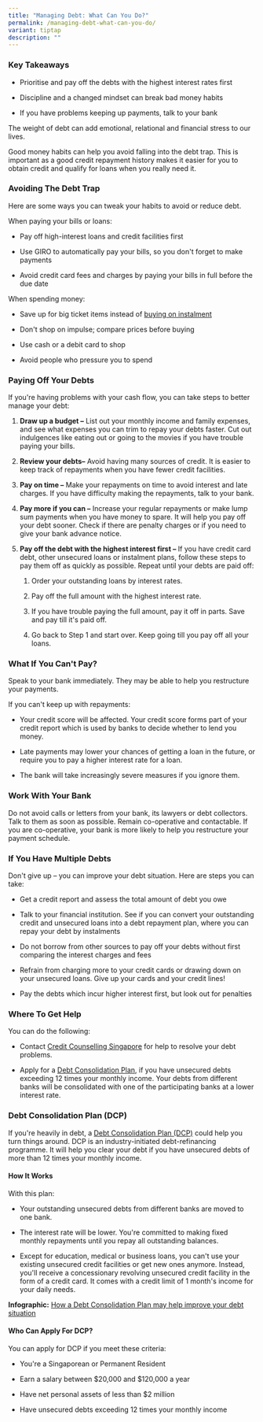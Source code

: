 ```yaml
---
title: "Managing Debt: What Can You Do?"
permalink: /managing-debt-what-can-you-do/
variant: tiptap
description: ""
---
```

<h3>Key Takeaways</h3>
<ul data-tight="true" class="tight">
<li>
<p>Prioritise and pay off the debts with the highest interest rates first</p>
</li>
<li>
<p>Discipline and a changed mindset can break bad money habits</p>
</li>
<li>
<p>If you have problems keeping up payments, talk to your bank</p>
</li>
</ul>
<p>The weight of debt can add emotional, relational and financial stress
to our lives.</p>
<p>Good money habits can help you avoid falling into the debt trap. This
is important as a good credit repayment history makes it easier for you
to obtain credit and qualify for loans when you really need it.</p>
<h3>Avoiding The Debt Trap</h3>
<p>Here are some ways you can tweak your habits to avoid or reduce debt.</p>
<p>When paying your bills or loans:</p>
<ul data-tight="true" class="tight">
<li>
<p>Pay off high-interest loans and credit facilities first</p>
</li>
<li>
<p>Use GIRO to automatically pay your bills, so you don't forget to make
payments</p>
</li>
<li>
<p>Avoid credit card fees and charges by paying your bills in full before
the due date</p>
</li>
</ul>
<p>When spending money:</p>
<ul data-tight="true" class="tight">
<li>
<p>Save up for big ticket items instead of <a href="https://www.moneysense.gov.sg/buy-now-pay-later/real-cost-instalment-payment-plan/" rel="noopener noreferrer nofollow" target="_blank">buying on instalment</a>
</p>
</li>
<li>
<p>Don't shop on impulse; compare prices before buying</p>
</li>
<li>
<p>Use cash or a debit card to shop</p>
</li>
<li>
<p>Avoid people who pressure you to spend</p>
</li>
</ul>
<h3>Paying Off Your Debts</h3>
<p>If you're having problems with your cash flow, you can take steps to better
manage your debt:</p>
<ol data-tight="true" class="tight">
<li>
<p><strong>Draw up a budget –</strong> List out your monthly income and family
expenses, and see what expenses you can trim to repay your debts faster.
Cut out indulgences like eating out or going to the movies if you have
trouble paying your bills.</p>
</li>
<li>
<p><strong>Review your debts–</strong> Avoid having many sources of credit.
It is easier to keep track of repayments when you have fewer credit facilities.</p>
</li>
<li>
<p><strong>Pay on time –</strong> Make your repayments on time to avoid interest
and late charges. If you have difficulty making the repayments, talk to
your bank.</p>
</li>
<li>
<p><strong>Pay more if you can –</strong> Increase your regular repayments
or make lump sum payments when you have money to spare. It will help you
pay off your debt sooner. Check if there are penalty charges or if you
need to give your bank advance notice.</p>
</li>
<li>
<p><strong>Pay off the debt with the highest interest first –</strong> If
you have credit card debt, other unsecured loans or instalment plans, follow
these steps to pay them off as quickly as possible. Repeat until your debts
are paid off:</p>
<ol data-tight="true" class="tight">
<li>
<p>Order your outstanding loans by interest rates.</p>
</li>
<li>
<p>Pay off the full amount with the highest interest rate.</p>
</li>
<li>
<p>If you have trouble paying the full amount, pay it off in parts. Save
and pay till it's paid off.</p>
</li>
<li>
<p>Go back to Step 1 and start over. Keep going till you pay off all your
loans.</p>
</li>
</ol>
</li>
</ol>
<h3>What If You Can't Pay?</h3>
<p>Speak to your bank immediately. They may be able to help you restructure
your payments.</p>
<p>If you can't keep up with repayments:</p>
<ul data-tight="true" class="tight">
<li>
<p>Your credit score will be affected. Your credit score forms part of your
credit report which is used by banks to decide whether to lend you money.</p>
</li>
<li>
<p>Late payments may lower your chances of getting a loan in the future,
or require you to pay a higher interest rate for a loan.</p>
</li>
<li>
<p>The bank will take increasingly severe measures if you ignore them.</p>
</li>
</ul>
<h3>Work With Your Bank</h3>
<p>Do not avoid calls or letters from your bank, its lawyers or debt collectors.
Talk to them as soon as possible. Remain co-operative and contactable.
If you are co-operative, your bank is more likely to help you restructure
your payment schedule.</p>
<h3>If You Have Multiple Debts</h3>
<p>Don't give up – you can improve your debt situation. Here are steps you
can take:</p>
<ul data-tight="true" class="tight">
<li>
<p>Get a credit report and assess the total amount of debt you owe</p>
</li>
<li>
<p>Talk to your financial institution. See if you can convert your outstanding
credit and unsecured loans into a debt repayment plan, where you can repay
your debt by instalments</p>
</li>
<li>
<p>Do not borrow from other sources to pay off your debts without first comparing
the interest charges and fees</p>
</li>
<li>
<p>Refrain from charging more to your credit cards or drawing down on your
unsecured loans. Give up your cards and your credit lines!</p>
</li>
<li>
<p>Pay the debts which incur higher interest first, but look out for penalties</p>
</li>
</ul>
<h3>Where To Get Help</h3>
<p>You can do the following:</p>
<ul data-tight="true" class="tight">
<li>
<p>Contact <a href="http://www.ccs.org.sg/" rel="noopener noreferrer" target="_blank">Credit Counselling Singapore</a> for
help to resolve your debt problems.</p>
</li>
<li>
<p>Apply for a <a href="https://www.abs.org.sg/consumer-banking/consumers/debt-consolidation-plan" rel="noopener noreferrer" target="_blank">Debt Consolidation Plan</a>,
if you have unsecured debts exceeding 12 times your monthly income. Your
debts from different banks will be consolidated with one of the participating
banks at a lower interest rate.</p>
</li>
</ul>
<h3>Debt Consolidation Plan (DCP)</h3>
<p>If you're heavily in debt, a <a href="https://www.abs.org.sg/consumer-banking/consumers/debt-consolidation-plan" rel="noopener noreferrer nofollow" target="_blank">Debt Consolidation Plan (DCP)</a> could
help you turn things around. DCP is an industry-initiated debt-refinancing
programme. It will help you clear your debt if you have unsecured debts
of more than 12 times your monthly income.</p>
<h4>How It Works</h4>
<p>With this plan:</p>
<ul data-tight="true" class="tight">
<li>
<p>Your outstanding unsecured debts from different banks are moved to one
bank.</p>
</li>
<li>
<p>The interest rate will be lower. You're committed to making fixed monthly
repayments until you repay all outstanding balances.</p>
</li>
<li>
<p>Except for education, medical or business loans, you can't use your existing
unsecured credit facilities or get new ones anymore. Instead, you'll receive
a concessionary revolving unsecured credit facility in the form of a credit
card. It comes with a credit limit of 1 month's income for your daily needs.</p>
</li>
</ul>
<p><strong>Infographic:</strong>  <a href="https://team.dms.mas.gov.sg/sites/csi/consEdn/Comms/Website/Past%20Websites/2023/Offline%20Website/MON-241-PRD/www.moneysense.gov.sg/-/media/moneysense/images/infographics/6673%20%20Article%20%20Infographic204.jpg" rel="noopener noreferrer nofollow" target="_blank">How a Debt Consolidation Plan may help improve your debt situation</a>
</p>
<h4>Who Can Apply For DCP?</h4>
<p>You can apply for DCP if you meet these criteria:</p>
<ul data-tight="true" class="tight">
<li>
<p>You're a Singaporean or Permanent Resident</p>
</li>
<li>
<p>Earn a salary between $20,000 and $120,000 a year</p>
</li>
<li>
<p>Have net personal assets of less than $2 million</p>
</li>
<li>
<p>Have unsecured debts exceeding 12 times your monthly income</p>
</li>
</ul>
<p></p>